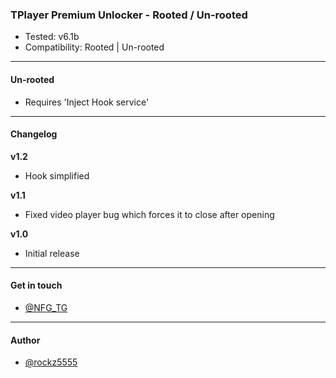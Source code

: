 ### TPlayer Premium Unlocker - Rooted / Un-rooted

* Tested: v6.1b
* Compatibility: Rooted | Un-rooted

---

#### Un-rooted

* Requires 'Inject Hook service'

---

#### Changelog

**v1.2**

* Hook simplified

**v1.1**

* Fixed video player bug which forces it to close after opening

**v1.0**

* Initial release

---

#### Get in touch

* [@NFG\_TG](https://www.t.me/NFG_TG)

---

#### Author

* [@rockz5555](https://www.github.com/rockz5555)

